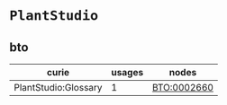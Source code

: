 # `PlantStudio`

## bto

| curie                |   usages | nodes                                             |
|----------------------|----------|---------------------------------------------------|
| PlantStudio:Glossary |        1 | [BTO:0002660](https://bioregistry.io/BTO:0002660) |

